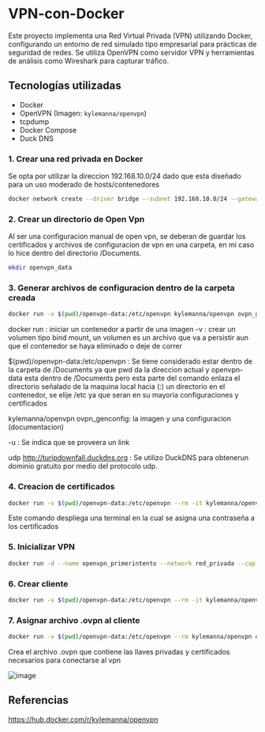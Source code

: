 # VPN-con-Docker
Este proyecto implementa una Red Virtual Privada (VPN) utilizando Docker, configurando un entorno de red simulado tipo empresarial para prácticas de seguridad de redes. Se utiliza OpenVPN como servidor VPN y herramientas de análisis como Wireshark para capturar tráfico.

## Tecnologías utilizadas
- Docker
- OpenVPN (Imagen: `kylemanna/openvpn`)
- tcpdump
- Docker Compose
- Duck DNS

### 1. Crear una red privada en Docker
Se opta por utilizar la direccion 192.168.10.0/24 dado que esta diseñado para un uso moderado de hosts/contenedores
```bash
docker network create --driver bridge --subnet 192.168.10.0/24 --gateway 192.168.10.1 red_privada
```

### 2. Crear un directorio de Open Vpn
Al ser una configuracion manual de open vpn, se deberan de guardar los certificados y archivos de configuracion de vpn en una carpeta, en mi caso lo hice dentro del directorio /Documents.
```bash
mkdir openvpn_data
```
### 3. Generar archivos de configuracion dentro de la carpeta creada
```bash
docker run -v $(pwd)/openvpn-data:/etc/openvpn kylemanna/openvpn ovpn_genconfig -u udp http://turipdownfall.duckdns.org
```
docker run : iniciar un contenedor a partir de una imagen
-v : crear un volumen tipo bind mount, un volumen es un archivo que va a persistir aun que el contenedor se haya eliminado o deje de correr

$(pwd)/openvpn-data:/etc/openvpn : Se tiene considerado estar dentro de la carpeta de /Documents ya que pwd da la direccion actual y openvpn-data esta dentro de /Documents pero esta parte del comando enlaza el directorio señalado de la maquina local hacia (:) un directorio en el contenedor, se elije /etc ya que seran en su mayoria configuraciones y certificados

kylemanna/openvpn ovpn_genconfig: la imagen y una configuracion (documentacion)

-u : Se indica que se proveera un link

udp http://turipdownfall.duckdns.org : Se utilizo DuckDNS para obtenerun dominio gratuito por medio del protocolo udp.

### 4. Creacion de certificados
```bash
docker run -v $(pwd)/openvpn-data:/etc/openvpn --rm -it kylemanna/openvpn ovpn_initpki
```
Este comando despliega una terminal en la cual se asigna una contraseña a los certificados 

### 5. Inicializar VPN
```bash
docker run -d --name openvpn_primerintento --network red_privada --cap-add=NET_ADMIN -v $(pwd)/openvpn-data:/etc/openvpn -p 1194:1194/udp kylemanna/openvpn
```

### 6. Crear cliente
```bash
docker run -v $(pwd)/openvpn-data:/etc/openvpn --rm -it kylemanna/openvpn easyrsa build-client-full cliente1 nopass
```

### 7. Asignar archivo .ovpn al cliente
```bash
docker run -v $(pwd)/openvpn-data:/etc/openvpn --rm kylemanna/openvpn ovpn_getclient cliente1 > cliente1.ovpn
```
Crea el archivo .ovpn que contiene las llaves privadas y certificados necesarios para conectarse al vpn


![image](https://github.com/user-attachments/assets/844faa2e-377a-4e19-898c-6469a453ad85)

## Referencias
https://hub.docker.com/r/kylemanna/openvpn
